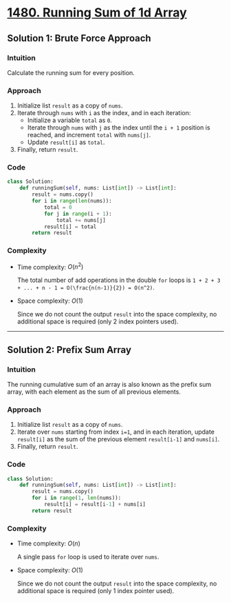 # [1480. Running Sum of 1d Array]()

## Solution 1: Brute Force Approach

### Intuition

Calculate the running sum for every position.

### Approach

1. Initialize list `result` as a copy of `nums`.
1. Iterate through `nums` with `i` as the index, and in each iteration:
   - Initialize a variable `total` as `0`.
   - Iterate through `nums` with `j` as the index until the `i + 1` position is reached, and increment `total` with `nums[j]`.
   - Update `result[i]` as `total`.
1. Finally, return `result`.

### Code

```python
class Solution:
    def runningSum(self, nums: List[int]) -> List[int]:
        result = nums.copy()
        for i in range(len(nums)):
            total = 0
            for j in range(i + 1):
                total += nums[j]
            result[i] = total
        return result
```

### Complexity

- Time complexity: $O(n^2)$

  The total number of add operations in the double `for` loops is `1 + 2 + 3 + ... + n - 1 = O(\frac{n(n-1)}{2}) = O(n^2)`.

- Space complexity: $O(1)$

  Since we do not count the output `result` into the space complexity, no additional space is required (only 2 index pointers used).

---

## Solution 2: Prefix Sum Array

### Intuition

The running cumulative sum of an array is also known as the prefix sum array, with each element as the sum of all previous elements.

### Approach

1. Initialize list `result` as a copy of `nums`.
1. Iterate over `nums` starting from index `i=1`, and in each iteration, update `result[i]` as the sum of the previous element `result[i-1]` and `nums[i]`.
1. Finally, return `result`.

### Code

```python
class Solution:
    def runningSum(self, nums: List[int]) -> List[int]:
        result = nums.copy()
        for i in range(1, len(nums)):
            result[i] = result[i-1] + nums[i]
        return result
```

### Complexity

- Time complexity: $O(n)$

  A single pass `for` loop is used to iterate over `nums`.

- Space complexity: $O(1)$

  Since we do not count the output `result` into the space complexity, no additional space is required (only 1 index pointer used).
